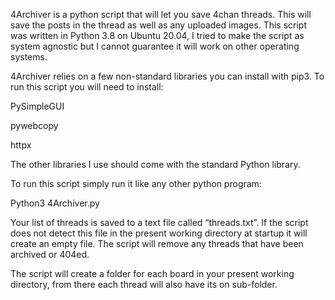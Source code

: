 ﻿4Archiver is a python script that will let you save 4chan threads.  This will save the posts in the thread as well as any uploaded images.
This script was written in Python 3.8 on Ubuntu 20.04,  I tried to make the script as system agnostic but I cannot guarantee it will work on other operating systems.

4Archiver relies on a few non-standard libraries you can install with pip3.  To run this script you will need to install:
 
PySimpleGUI

pywebcopy

httpx

The other libraries I use should come with the standard Python library.

To run this script simply run it like any other python program:

Python3 4Archiver.py

Your list of threads is saved to a text file called “threads.txt”.  If the script does not detect this file in the present working directory at startup it will create an empty file.  The script will remove any threads that have been archived or 404ed. 

The script will create a folder for each board in your present working directory,  from there each thread will also have its on sub-folder.   
